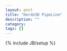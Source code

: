 ```yaml
---
layout: post
title: "Horde3D PipeLine"
description: ""
category: 
tags: []
---
```

{% include JB/setup %}
